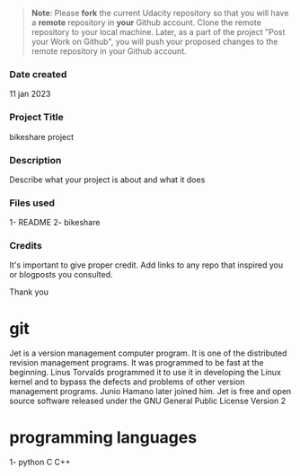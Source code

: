 >**Note**: Please **fork** the current Udacity repository so that you will have a **remote** repository in **your** Github account. Clone the remote repository to your local machine. Later, as a part of the project "Post your Work on Github", you will push your proposed changes to the remote repository in your Github account.

### Date created
11 jan 2023 

### Project Title
bikeshare project 

### Description
Describe what your project is about and what it does

### Files used
1- README
2- bikeshare

### Credits
It's important to give proper credit. Add links to any repo that inspired you or blogposts you consulted.

Thank you 

# git 
Jet is a version management computer program. It is one of the distributed revision management programs. It was programmed to be fast at the beginning. Linus Torvalds programmed it to use it in developing the Linux kernel and to bypass the defects and problems of other version management programs. Junio Hamano later joined him. Jet is free and open source software released under the GNU General Public License Version 2

# programming languages
1- python 
C
C++
